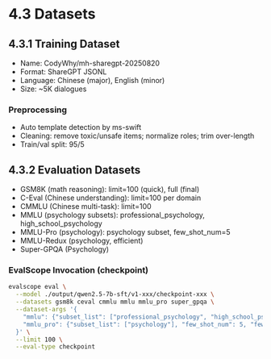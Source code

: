 # 4.3 Datasets

## 4.3.1 Training Dataset
- Name: CodyWhy/mh-sharegpt-20250820
- Format: ShareGPT JSONL
- Language: Chinese (major), English (minor)
- Size: ~5K dialogues

### Preprocessing
- Auto template detection by ms-swift
- Cleaning: remove toxic/unsafe items; normalize roles; trim over-length
- Train/val split: 95/5

## 4.3.2 Evaluation Datasets
- GSM8K (math reasoning): limit=100 (quick), full (final)
- C-Eval (Chinese understanding): limit=100 per domain
- CMMLU (Chinese multi-task): limit=100
- MMLU (psychology subsets): professional_psychology, high_school_psychology
- MMLU-Pro (psychology): psychology subset, few_shot_num=5
- MMLU-Redux (psychology, efficient)
- Super-GPQA (Psychology)

### EvalScope Invocation (checkpoint)
```bash
evalscope eval \
  --model ./output/qwen2.5-7b-sft/v1-xxx/checkpoint-xxx \
  --datasets gsm8k ceval cmmlu mmlu mmlu_pro super_gpqa \
  --dataset-args '{
    "mmlu": {"subset_list": ["professional_psychology", "high_school_psychology"], "few_shot_num": 0, "few_shot_random": false, "metric_list": ["AverageAccuracy"]},
    "mmlu_pro": {"subset_list": ["psychology"], "few_shot_num": 5, "few_shot_random": false, "metric_list": ["AverageAccuracy"]}
  }' \
  --limit 100 \
  --eval-type checkpoint
```
